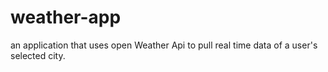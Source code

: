 # weather-app
an application that uses open Weather Api to pull real time data of a user's selected city.
